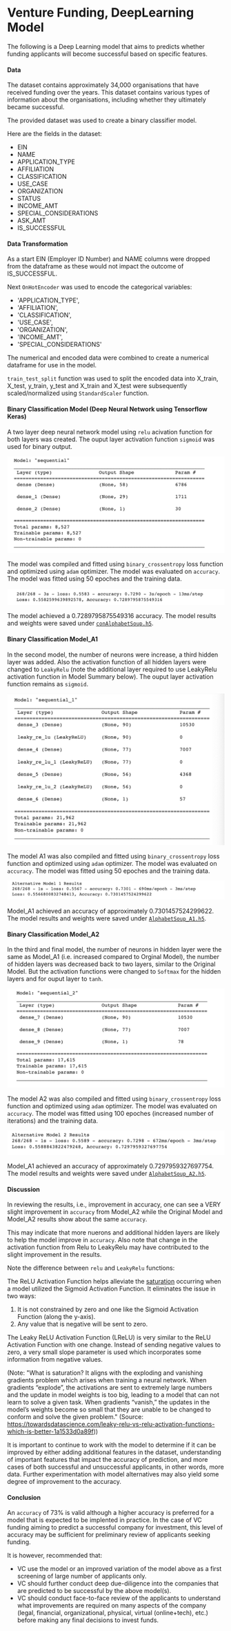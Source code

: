 # Venture Funding, DeepLearning Model

The following is a Deep Learning model that aims to predicts whether funding applicants will become successful based on specific features.  
#### Data

The dataset contains approximately 34,000 organisations that have received funding over the years. This dataset contains various types of information about the organisations, including whether they ultimately became successful.

The provided dataset was used to create a binary classifier model.

Here are the fields in the dataset:

* EIN
* NAME
* APPLICATION_TYPE
* AFFILIATION
* CLASSIFICATION
* USE_CASE
* ORGANIZATION
* STATUS
* INCOME_AMT
* SPECIAL_CONSIDERATIONS
* ASK_AMT
* IS_SUCCESSFUL

#### Data Transformation

As a start EIN (Employer ID Number) and NAME columns were dropped from the dataframe as these would not impact the outcome of IS_SUCCESSFUL.  

Next `OnHotEncoder` was used to encode the categorical variables:

* 'APPLICATION_TYPE',
* 'AFFILIATION',
* 'CLASSIFICATION',
* 'USE_CASE',
* 'ORGANIZATION',
* 'INCOME_AMT',
* 'SPECIAL_CONSIDERATIONS'

The numerical and encoded data were combined to create a numerical dataframe for use in the model.

`train_test_split` function was used to split the encoded data into X_train, X_test, y_train, y_test and X_train and X_test were subsequently scaled/normalized using `StandardScaler` function.

#### Binary Classification Model (Deep Neural Network using Tensorflow Keras)

A two layer deep neural network model using `relu` acivation function for both layers was created.  The ouput layer activation function `sigmoid` was used for binary output.  

![Oringal Deep Learning Model](https://github.com/KSohi-max/Venture_Fund_DeepLearning/blob/main/Images/Original_DL_Model.png)

The model was compiled and fitted using `binary_crossentropy` loss function and optimized using `adam` optimizer.  The model was evaluated on `accuracy`.  The model was fitted using 50 epoches and the training data.

![Model Accuracy](https://github.com/KSohi-max/Venture_Fund_DeepLearning/blob/main/Images/Original_DL_Model%20Accuracy.png)

The model achieved a 0.7289795875549316 accuracy.
The model results and weights were saved under [`conAlphabetSoup.h5`](https://github.com/KSohi-max/Venture_Fund_DeepLearning/blob/main/conAlphabetSoup.h5). 

#### Binary Classification Model_A1

In the second model, the number of neurons were increase, a third hidden layer was added.  Also the activation function of all hidden layers were changed to `LeakyRelu` (note the additional layer required to use LeakyRelu activation function in Model Summary below). The ouput layer activation function remains as `sigmoid`. 

![Deep Learning Model_A1](https://github.com/KSohi-max/Venture_Fund_DeepLearning/blob/main/Images/DL_Model_A1.png)

The model A1 was also compiled and fitted using `binary_crossentropy` loss function and optimized using `adam` optimizer.  The model was evaluated on `accuracy`.  The model was fitted using 50 epoches and the training data.

![Model_A1 Accuracy](https://github.com/KSohi-max/Venture_Fund_DeepLearning/blob/main/Images/DL_Model_A1%20Acurracy.png)

Model_A1 achieved an accuracy of approximately 0.7301457524299622. 
The model results and weights were saved under [`AlphabetSoup_A1.h5`](https://github.com/KSohi-max/Venture_Fund_DeepLearning/blob/main/AlphabetSoup_A1.h5). 

#### Binary Classification Model_A2

In the third and final model, the number of neurons in hidden layer were the same as Model_A1 (i.e. increased compared to Orginal Model), the number of hidden layers was decreased back to two layers, similar to the Original Model.  But the activation functions were changed to `Softmax` for the hidden layers and for ouput layer to `tanh`.

![Deep Learning Model_A2](https://github.com/KSohi-max/Venture_Fund_DeepLearning/blob/main/Images/DL_Model_A2.png)

The model A2 was also compiled and fitted using `binary_crossentropy` loss function and optimized using `adam` optimizer.  The model was evaluated on `accuracy`.  The model was fitted using 100 epoches (increased number of iterations) and the training data.

![Model_A2 Accuracy](https://github.com/KSohi-max/Venture_Fund_DeepLearning/blob/main/Images/DL_Model_A2%20Acurracy.png)

Model_A1 achieved an accuracy of approximately 0.7297959327697754. 
The model results and weights were saved under [`AlphabetSoup_A2.h5`](https://github.com/KSohi-max/Venture_Fund_DeepLearning/blob/main/AlphabetSoup_A2.h5).

#### Discussion

In reviewing the results, i.e., improvement in accuracy, one can see a VERY slight improvement in `accuracy` from Model_A2 while the Original Model and Model_A2 results show about the same `accuracy`.  

This may indicate that more nuerons and additional hidden layers are likely to help the model improve in `accuracy`.  Also note that change in the activation function from Relu to LeakyRelu may have contributed to the slight improvement in the results.  

Note the difference between `relu` and `LeakyRelu` functions:

The ReLU Activation Function helps alleviate the [saturation](https://towardsdatascience.com/leaky-relu-vs-relu-activation-functions-which-is-better-1a1533d0a89f) occurring when a model utilized the Sigmoid Activation Function. It eliminates the issue in two ways:
1. It is not constrained by zero and one like the Sigmoid Activation Function (along the y-axis).
2. Any value that is negative will be sent to zero.

The Leaky ReLU Activation Function (LReLU) is very similar to the ReLU Activation Function with one change. Instead of sending negative values to zero, a very small slope parameter is used which incorporates some information from negative values.

(Note: "What is saturation? It aligns with the exploding and vanishing gradients problem which arises when training a neural network. When gradients “explode”, the activations are sent to extremely large numbers and the update in model weights is too big, leading to a model that can not learn to solve a given task. When gradients “vanish,” the updates in the model’s weights become so small that they are unable to be changed to conform and solve the given problem." (Source:  https://towardsdatascience.com/leaky-relu-vs-relu-activation-functions-which-is-better-1a1533d0a89f))

It is important to continue to work with the model to determine if it can be improved by either adding additional features in the dataset, understanding of important features that impact the accuracy of prediction, and more cases of both successful and unsuccessful applicants, in other words, more data.  Further experimentation with model alternatives may also yield some degree of improvement to the accuracy.

#### Conclusion

An `accuracy` of 73% is valid although a higher accuracy is preferred for a model that is expected to be implented in practice.  In the case of VC funding aiming to predict a successful company for investment, this level of accuracy may be sufficient for preliminary review of applicants seeking funding.  

It is however, recommended that: 

* VC use the model or an improved variation of the model above as a first screening of large number of applicants only.
* VC should further conduct deep due-diligence into the companies that are predicted to be successful by the above model(s).
* VC should conduct face-to-face review of the applicants to understand what improvements are required on many aspects of the company (legal, financial, organizational, physical, virtual (online+tech), etc.) before making any final decisions to invest funds.
